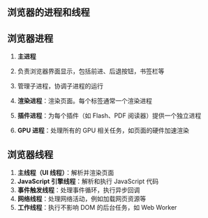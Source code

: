 ## 浏览器的进程和线程

##  浏览器进程

1.  **主进程**
   1.  负责浏览器界面显示，包括前进、后退按钮，书签栏等
   2.  管理子进程，协调子进程的运行

2.  **渲染进程**：渲染页面。每个标签通常一个渲染进程
3.  **插件进程**：为每个插件（如 Flash、PDF 阅读器）提供一个独立进程
4.  **GPU 进程**：处理所有的 GPU 相关任务，如页面的硬件加速渲染

## 浏览器线程

1. **主线程（UI 线程）**：解析并渲染页面
2. **JavaScript 引擎线程**：解析和执行 JavaScript 代码
3. **事件触发线程**：处理事件循环，执行异步回调
4. **网络线程**：处理网络活动，例如加载网页资源等
5. **工作线程**：执行不影响 DOM 的后台任务，如 Web Worker
